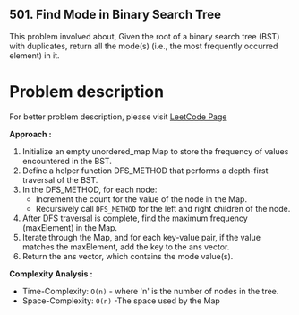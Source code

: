 ## 501. Find Mode in Binary Search Tree

This problem involved about, Given the root of a binary search tree (BST) with duplicates, return all the mode(s) (i.e., the most frequently occurred element) in it.

# Problem description

For better problem description, please visit [LeetCode Page](https://leetcode.com/problems/find-mode-in-binary-search-tree/description/)

**Approach :**<br/>

1. Initialize an empty unordered_map Map to store the frequency of values encountered in the BST.
2. Define a helper function DFS_METHOD that performs a depth-first traversal of the BST.
3. In the DFS_METHOD, for each node:
    - Increment the count for the value of the node in the Map.
    - Recursively call `DFS_METHOD` for the left and right children of the node.
4. After DFS traversal is complete, find the maximum frequency (maxElement) in the Map.
5. Iterate through the Map, and for each key-value pair, if the value matches the maxElement, add the key to the ans vector.
6. Return the ans vector, which contains the mode value(s).

**Complexity Analysis :**<br/>

-   Time-Complexity: `O(n)` - where 'n' is the number of nodes in the tree.
-   Space-Complexity: `O(n)` -The space used by the Map
